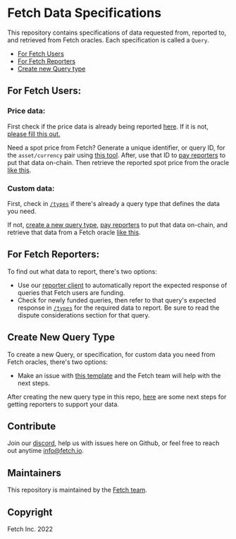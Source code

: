 # Fetch Data Specifications


This repository contains specifications of data requested from, reported to, and retrieved from Fetch oracles. Each specification is called a `Query`.

- [For Fetch Users](#for-fetch-users)
- [For Fetch Reporters](#for-fetch-reporters)
- [Create new Query type](#create-new-query-type)

## For Fetch Users:

### **Price data**:
First check if the price data is already being reported [here](https://github.com/fetchoracle/telliot-feeds/tree/main/src/telliot_feeds/feeds). If it is not, [please fill this out.](https://github.com/fetchoracle/telliot-feeds/issues/new/choose)

Need a spot price from Fetch? Generate a unique identifier, or query ID, for the `asset/currency` pair using [this tool](https://queryidbuilder.herokuapp.com/). After, use that ID to [pay reporters](https://github.com/fetchoracle/autoPay) to put that data on-chain. Then retrieve the reported spot price from the oracle [like this](https://docs.fetch.io/fetch/getting-data/introduction).

### **Custom data**:
First, check in [`/types`](./types/) if there's already a query type that defines the data you need.

If not, [create a new query type](#create-new-query-type), [pay reporters](https://github.com/fetchoracle/autoPay) to put that data on-chain, and retrieve that data from a Fetch oracle [like this](https://docs.fetch.io/fetch/getting-data/introduction).

## For Fetch Reporters:
To find out what data to report, there's two options:
- Use our [reporter client](https://github.com/fetchoracle/telliot-feed-examples) to automatically report the expected response of queries that Fetch users are funding.
- Check for newly funded queries, then refer to that query's expected response in [`/types`](./types/) for the required data to report. Be sure to read the dispute considerations section for that query.


## Create New Query Type
To create a new Query, or specification, for custom data you need from Fetch oracles, there's two options:
- Make an issue with [this template](https://github.com/fetchoracle/dataSpecs/issues/new?assignees=&labels=&template=new_query_type.yaml&title=%5BNew+Query+Type%5D%3A+) and the Fetch team will help with the next steps.

After creating the new query type in this repo, [here](https://github.com/fetchoracle/telliot-feeds/issues/new/choose) are some next steps for getting reporters to support your data.


## Contribute<a name="how2contribute"> </a>  
Join our [discord](https://discord.gg/DxSG2bPECw), help us with issues here on Github, or feel free to reach out anytime [info@fetch.io](mailto:info@fetch.io).


## Maintainers <a name="maintainers"> </a> 
This repository is maintained by the [Fetch team](https://github.com/orgs/fetchoracle/people).


## Copyright

Fetch Inc. 2022

